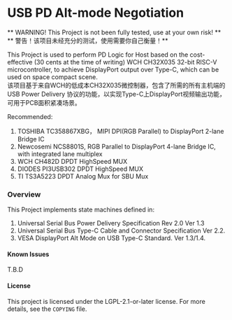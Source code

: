 # USB PD Alt-mode Negotiation

** WARNING! This Project is not been fully tested, use at your own risk! **   
** 警告！该项目未经充分的测试，使用需要你自己衡量！**

This Project is used to perform PD Logic for Host based on the cost-effective (30 cents at the time of writing) WCH CH32X035 32-bit RISC-V microcontroller, to achieve DisplayPort output over Type-C, which can be used on space compact scene.    
该项目基于来自WCH的低成本CH32X035微控制器，包含了所需的所有主机端的 USB Power Delivery 协议的功能，以实现Type-C上DisplayPort视频输出功能，可用于PCB面积紧凑场景。   

Recommended:    
1. TOSHIBA TC358867XBG， MIPI DPI(RGB Parallel) to DisplayPort 2-lane Bridge IC    
2. Newcosemi NCS8801S, RGB Parallel to DisplayPort 4-lane Bridge IC, with integrated lane multiplex    
3. WCH CH482D DPDT HighSpeed MUX    
4. DIODES PI3USB302 DPDT HighSpeed MUX    
5. TI TS3A5223 DPDT Analog Mux for SBU Mux    

### Overview

This Project implements state machines defined in:
1. Universal Serial Bus Power Delivery Specification Rev 2.0 Ver 1.3
2. Universal Serial Bus Type-C Cable and Connector Specification Ver 2.2.
3. VESA DisplayPort Alt Mode on USB Type-C Standard. Ver 1.3/1.4.

#### Known Issues

T.B.D

#### License

This project is licensed under the LGPL-2.1-or-later license. For more details, see the `COPYING` file.
